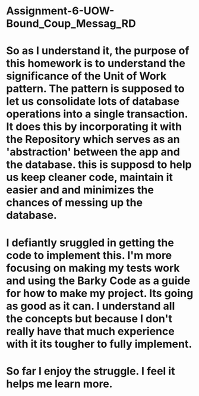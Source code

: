 # Assignment-6-UOW-Bound_Coup_Messag_RD

# So as I understand it, the purpose of this homework is to understand the significance of the Unit of Work pattern. The pattern is supposed to let us consolidate lots of database operations into a single transaction. It does this by incorporating it with the Repository which serves as an 'abstraction' between the app and the database. this is supposd to help us keep cleaner code, maintain it easier and  and minimizes the chances of messing up the database. 
# I defiantly sruggled in getting the code to implement this. I'm more focusing on making my tests work and using the Barky Code as a guide for how to make my project. Its going as good as it can. I understand all the concepts but because I don't really have that much experience with it its tougher to fully implement. 
# So far I enjoy the struggle. I feel it helps me learn more. 